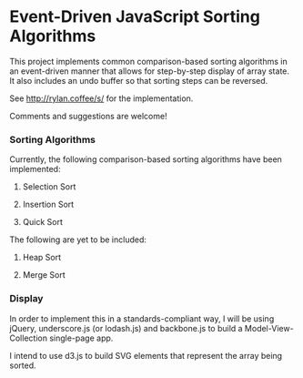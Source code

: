 # Event-Driven JavaScript Sorting Algorithms

This project implements common comparison-based sorting algorithms in an event-driven manner that allows for step-by-step display of array state. It also includes an undo buffer so that sorting steps can be reversed. 

See http://rylan.coffee/s/ for the implementation.

Comments and suggestions are welcome!

### Sorting Algorithms

Currently, the following comparison-based sorting algorithms have been implemented: 

1. Selection Sort

2. Insertion Sort

3. Quick Sort

The following are yet to be included: 

1. Heap Sort

2. Merge Sort

### Display

In order to implement this in a standards-compliant way, I will be using jQuery, underscore.js (or lodash.js) and backbone.js to build a Model-View-Collection single-page app. 

I intend to use d3.js to build SVG elements that represent the array being sorted. 



